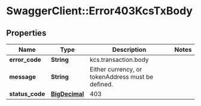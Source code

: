 # SwaggerClient::Error403KcsTxBody

## Properties
Name | Type | Description | Notes
------------ | ------------- | ------------- | -------------
**error_code** | **String** | kcs.transaction.body | 
**message** | **String** | Either currency, or tokenAddress must be defined. | 
**status_code** | [**BigDecimal**](BigDecimal.md) | 403 | 

